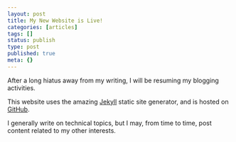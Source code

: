 ```yaml
---
layout: post
title: My New Website is Live!
categories: [articles]
tags: []
status: publish
type: post
published: true
meta: {}
---
```


After a long hiatus away from my writing, I will be resuming my blogging activities.  

This website uses the amazing [Jekyll](http://jekyllrb.com) static site generator, and is hosted on [GitHub](http://github.com).  

I generally write on technical topics, but I may, from time to time, post content related to my other interests.